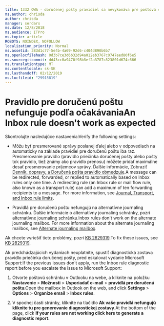 ```yaml
---
title: 1332 OWA - doručenej pošty pravidiel sa nevykonáva pre poštovú schránku
ms.author: chrisda
author: chrisda
manager: serdars
ms.date: 12/8/2018
ms.audience: ITPro
ms.topic: article
ROBOTS: NOINDEX, NOFOLLOW
localization_priority: Normal
ms.assetid: 383d1c77-5e4b-4a69-92d6-c404d890b6b7
ms.openlocfilehash: 0d3b7ce3d6b32d94a012eb3767c0747eed80f6e5
ms.sourcegitcommit: dd43cc0a9470f98b8ef2a3787c823801d674c666
ms.translationtype: MT
ms.contentlocale: sk-SK
ms.lasthandoff: 02/12/2019
ms.locfileid: "29915819"
---
```

# <a name="an-inbox-rule-doesnt-work-as-expected"></a><span data-ttu-id="49ae3-102">Pravidlo pre doručenú poštu nefunguje podľa očakávania</span><span class="sxs-lookup"><span data-stu-id="49ae3-102">An Inbox rule doesn't work as expected</span></span>

<span data-ttu-id="49ae3-103">Skontrolujte nasledujúce nastavenia:</span><span class="sxs-lookup"><span data-stu-id="49ae3-103">Verify the following settings:</span></span>
  
- <span data-ttu-id="49ae3-p101">Môžu byť presmerované správy poslanej ďalej alebo v odpovediach na automaticky na základe pravidiel pre doručenú poštu iba raz. Presmerovanie pravidlo (pravidlo priečinka doručenej pošty alebo pošty tok pravidlo, tiež známy ako pravidlo prenosu) môžete pridať maximálne desať presmerovanie príjemcov správy. Ďalšie informácie, Zobraziť [Denník, dopravy, a Doručená pošta pravidlo obmedzuje](https://docs.microsoft.com/office365/servicedescriptions/exchange-online-service-description/exchange-online-limits).</span><span class="sxs-lookup"><span data-stu-id="49ae3-p101">A message can be redirected, forwarded, or replied to automatically based on Inbox rules only one time. A redirecting rule (an Inbox rule or mail flow rule, also known as a transport rule) can add a maximum of ten forwarding recipients to a message. For more information, see [Journal, Transport, and Inbox rule limits](https://docs.microsoft.com/office365/servicedescriptions/exchange-online-service-description/exchange-online-limits).</span></span>
    
- <span data-ttu-id="49ae3-p102">Pravidlá pre doručenú poštu nefungujú na alternatívne journaling schránku. Ďalšie informácie o alternatívny journaling schránky, pozri [alternatívne journaling schránku](https://docs.microsoft.com/Exchange/security-and-compliance/journaling/journaling#alternate-journaling-mailbox).</span><span class="sxs-lookup"><span data-stu-id="49ae3-p102">Inbox rules don't work on the alternate journaling mailbox. For more information about the alternate journaling mailbox, see [Alternate journaling mailbox](https://docs.microsoft.com/Exchange/security-and-compliance/journaling/journaling#alternate-journaling-mailbox).</span></span>
    
<span data-ttu-id="49ae3-109">Ak chcete vyriešiť tieto problémy, pozri [KB 2829319](https://support.microsoft.com/kb/2829319).</span><span class="sxs-lookup"><span data-stu-id="49ae3-109">To fix these issues, see [KB 2829319](https://support.microsoft.com/kb/2829319).</span></span>
  
<span data-ttu-id="49ae3-110">Ak predchádzajúcich vydaniach neuplatníte, spustiť diagnostická zostava pravidlo priečinka doručenej pošty, pred eskalovat vydanie Microsoft Support:</span><span class="sxs-lookup"><span data-stu-id="49ae3-110">If the previous issues don't apply, run the Inbox rule diagnostic report before you escalate the issue to Microsoft Support:</span></span>
  
1. <span data-ttu-id="49ae3-111">Otvorte poštovú schránku v Outlooku na webe, a kliknite na položku **Nastavenie** \> **Možnosti** \> **Usporiadať e-mail** \> **pravidlá pre doručenú poštu**.</span><span class="sxs-lookup"><span data-stu-id="49ae3-111">Open the mailbox in Outlook on the web, and click **Settings** \> **Options** \> **Organize email** \> **Inbox rules**.</span></span>
    
2. <span data-ttu-id="49ae3-112">V spodnej časti stránky, kliknite na tlačidlo **Ak vaše pravidlá nefungujú kliknite tu pre generovanie diagnostickej zostavy**.</span><span class="sxs-lookup"><span data-stu-id="49ae3-112">At the bottom of the page, click **If your rules are not working click here to generate a diagnostic report**.</span></span>
    

